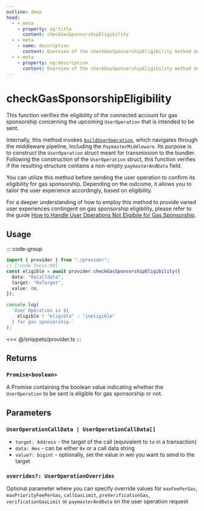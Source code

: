 ```yaml
---
outline: deep
head:
  - - meta
    - property: og:title
      content: checkGasSponsorshipEligibility
  - - meta
    - name: description
      content: Overview of the checkGasSponsorshipEligibility method on ISmartAccountProvider
  - - meta
    - property: og:description
      content: Overview of the checkGasSponsorshipEligibility method on ISmartAccountProvider
---
```


# checkGasSponsorshipEligibility

This function verifies the eligibility of the connected account for gas sponsorship concerning the upcoming `UserOperation` that is intended to be sent.

Internally, this method invokes [`buildUserOperation`](./buildUserOperation.md), which navigates through the middleware pipeline, including the `PaymasterMiddleware`. Its purpose is to construct the `UserOperation` struct meant for transmission to the bundler. Following the construction of the `UserOperation` struct, this function verifies if the resulting structure contains a non-empty `paymasterAndData` field.

You can utilize this method before sending the user operation to confirm its eligibility for gas sponsorship. Depending on the outcome, it allows you to tailor the user experience accordingly, based on eligibility.

For a deeper understanding of how to employ this method to provide varied user experiences contingent on gas sponsorship eligibility, please refer to the guide [How to Handle User Operations Not Eligibile for Gas Sponsorship](/guides/sponsoring-gas/gas-sponsorship-eligibility.md).

## Usage

::: code-group

```ts [example.ts]
import { provider } from "./provider";
// [!code focus:99]
const eligible = await provider.checkGasSponsorshipEligibility({
  data: "0xCalldata",
  target: "0xTarget",
  value: 0n,
});

console.log(
  `User Operation is ${
    eligible ? "eligible" : "ineligible"
  } for gas sponsorship.`
);
```

<<< @/snippets/provider.ts
:::

## Returns

### `Promise<boolean>`

A Promise containing the boolean value indicating whether the `UserOperation` to be sent is eligible for gas sponsorship or not.

## Parameters

### `UserOperationCallData | UserOperationCallData[]`

- `target: Address` - the target of the call (equivalent to `to` in a transaction)
- `data: Hex` - can be either `0x` or a call data string
- `value?: bigint` - optionally, set the value in wei you want to send to the target

### `overrides?: UserOperationOverrides`

Optional parameter where you can specify override values for `maxFeePerGas`, `maxPriorityFeePerGas`, `callGasLimit`, `preVerificationGas`, `verificationGasLimit` or `paymasterAndData` on the user operation request
